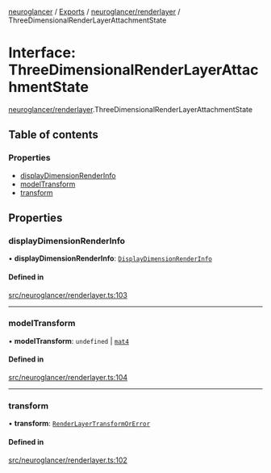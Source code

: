 [neuroglancer](../README.md) / [Exports](../modules.md) / [neuroglancer/renderlayer](../modules/neuroglancer_renderlayer.md) / ThreeDimensionalRenderLayerAttachmentState

# Interface: ThreeDimensionalRenderLayerAttachmentState

[neuroglancer/renderlayer](../modules/neuroglancer_renderlayer.md).ThreeDimensionalRenderLayerAttachmentState

## Table of contents

### Properties

- [displayDimensionRenderInfo](neuroglancer_renderlayer.ThreeDimensionalRenderLayerAttachmentState.md#displaydimensionrenderinfo)
- [modelTransform](neuroglancer_renderlayer.ThreeDimensionalRenderLayerAttachmentState.md#modeltransform)
- [transform](neuroglancer_renderlayer.ThreeDimensionalRenderLayerAttachmentState.md#transform)

## Properties

### displayDimensionRenderInfo

• **displayDimensionRenderInfo**: [`DisplayDimensionRenderInfo`](neuroglancer_navigation_state.DisplayDimensionRenderInfo.md)

#### Defined in

[src/neuroglancer/renderlayer.ts:103](https://github.com/ActiveBrainAtlas2/neuroglancer/blob/91617476/src/neuroglancer/renderlayer.ts#L103)

___

### modelTransform

• **modelTransform**: `undefined` \| [`mat4`](../classes/neuroglancer_util_geom.mat4.md)

#### Defined in

[src/neuroglancer/renderlayer.ts:104](https://github.com/ActiveBrainAtlas2/neuroglancer/blob/91617476/src/neuroglancer/renderlayer.ts#L104)

___

### transform

• **transform**: [`RenderLayerTransformOrError`](../modules/neuroglancer_render_coordinate_transform.md#renderlayertransformorerror)

#### Defined in

[src/neuroglancer/renderlayer.ts:102](https://github.com/ActiveBrainAtlas2/neuroglancer/blob/91617476/src/neuroglancer/renderlayer.ts#L102)
